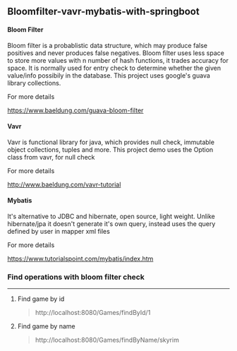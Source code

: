 ## Bloomfilter-vavr-mybatis-with-springboot
	
#### Bloom Filter

Bloom filter is a probablistic data structure, which may produce false positives and never produces false negatives. 
Bloom filter uses less space to store more values with n number of hash functions, it trades accuracy for space.
It is normally used for entry check to determine whether the given value/info possibily in the database.
This project uses google's guava library collections.

For more details
 
https://www.baeldung.com/guava-bloom-filter

#### Vavr

Vavr is functional library for java, which provides null check, immutable object collections, tuples and more.
This project demo uses the Option class from vavr, for null check 

For more details

http://www.baeldung.com/vavr-tutorial

#### Mybatis

It's alternative to JDBC and hibernate, open source, light weight. Unlike hibernate/jpa it doesn't generate it's own query, instead uses the query defined by user in mapper xml files

For more details

https://www.tutorialspoint.com/mybatis/index.htm

### Find operations with bloom filter check
-------------------------------------------
1. Find game by id

	> http://localhost:8080/Games/findById/1


2. Find game by name

	> http://localhost:8080/Games/findByName/skyrim

 

	
